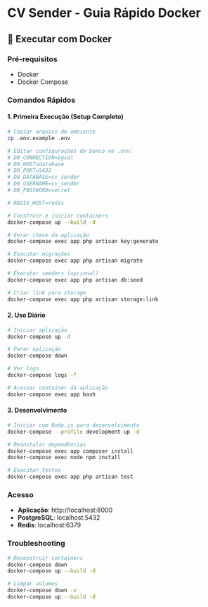 # CV Sender - Guia Rápido Docker

## 🐳 Executar com Docker

### Pré-requisitos
- Docker
- Docker Compose

### Comandos Rápidos

#### 1. Primeira Execução (Setup Completo)
```bash
# Copiar arquivo de ambiente
cp .env.example .env

# Editar configurações do banco no .env:
# DB_CONNECTION=pgsql
# DB_HOST=database
# DB_PORT=5432
# DB_DATABASE=cv_sender
# DB_USERNAME=cv_sender
# DB_PASSWORD=secret

# REDIS_HOST=redis

# Construir e iniciar containers
docker-compose up --build -d

# Gerar chave da aplicação
docker-compose exec app php artisan key:generate

# Executar migrações
docker-compose exec app php artisan migrate

# Executar seeders (opcional)
docker-compose exec app php artisan db:seed

# Criar link para storage
docker-compose exec app php artisan storage:link
```

#### 2. Uso Diário
```bash
# Iniciar aplicação
docker-compose up -d

# Parar aplicação
docker-compose down

# Ver logs
docker-compose logs -f

# Acessar container da aplicação
docker-compose exec app bash
```

#### 3. Desenvolvimento
```bash
# Iniciar com Node.js para desenvolvimento
docker-compose --profile development up -d

# Reinstalar dependências
docker-compose exec app composer install
docker-compose exec node npm install

# Executar testes
docker-compose exec app php artisan test
```

### Acesso
- **Aplicação**: http://localhost:8000
- **PostgreSQL**: localhost:5432
- **Redis**: localhost:6379

### Troubleshooting
```bash
# Reconstruir containers
docker-compose down
docker-compose up --build -d

# Limpar volumes
docker-compose down -v
docker-compose up --build -d
```
